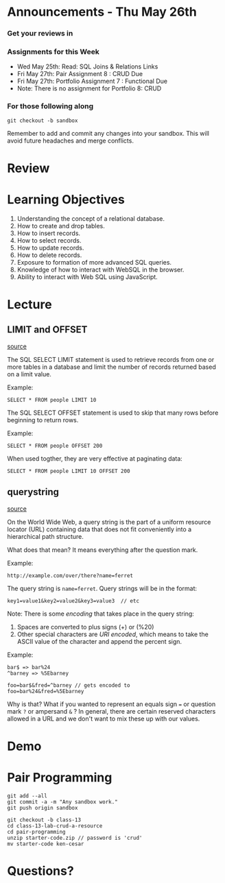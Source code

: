 # Announcements - Thu May 26th

### Get your reviews in

### Assignments for this Week
* Wed May 25th: Read: SQL Joins & Relations Links
* Fri May 27th: Pair Assignment 8 : CRUD Due
* Fri May 27th: Portfolio Assignment 7 : Functional Due
* Note: There is no assignment for Portfolio 8: CRUD

### For those following along
`git checkout -b sandbox`

Remember to add and commit any changes into your sandbox. This will avoid future headaches and merge conflicts.

# Review

# Learning Objectives

1. Understanding the concept of a relational database.
2. How to create and drop tables.
3. How to insert records.
4. How to select records.
5. How to update records.
6. How to delete records.
7. Exposure to formation of more advanced SQL queries.
8. Knowledge of how to interact with WebSQL in the browser.
9. Ability to interact with Web SQL using JavaScript.

# Lecture

## LIMIT and OFFSET

[source](https://en.wikipedia.org/wiki/Select_(SQL))

The SQL SELECT LIMIT statement is used to retrieve records from one or more tables in a database and limit the number of records returned based on a limit value.

Example:

```
SELECT * FROM people LIMIT 10
```

The SQL SELECT OFFSET statement is used to skip that many rows before beginning to return rows.

Example:

```
SELECT * FROM people OFFSET 200
```

When used togther, they are very effective at paginating data:

```
SELECT * FROM people LIMIT 10 OFFSET 200
```

## querystring

[source](https://en.wikipedia.org/wiki/Query_string)

On the World Wide Web, a query string is the part of a uniform resource locator (URL) containing data that does not fit conveniently into a hierarchical path structure.

What does that mean? It means everything after the question mark.

Example:

```
http://example.com/over/there?name=ferret
```

The query string is `name=ferret`.  Query strings will be in the format:

```
key1=value1&key2=value2&key3=value3  // etc
```

Note: There is some *encoding* that takes place in the query string:
1. Spaces are converted to plus signs (+) or (%20)
2. Other special characters are *URI encoded*, which means to take the ASCII value of the character and append the percent sign. 

Example:

```
bar$ => bar%24
^barney => %5Ebarney

foo=bar$&fred=^barney // gets encoded to
foo=bar%24&fred=%5Ebarney
```

Why is that? What if you wanted to represent an equals sign `=` or question mark `?` or ampersand `&` ? In general, there are certain reserved characters allowed in a URL and we don't want to mix these up with our values.

# Demo


# Pair Programming
```
git add --all
git commit -a -m "Any sandbox work."
git push origin sandbox

git checkout -b class-13
cd class-13-lab-crud-a-resource
cd pair-programming
unzip starter-code.zip // password is 'crud'
mv starter-code ken-cesar
```



# Questions?





  






